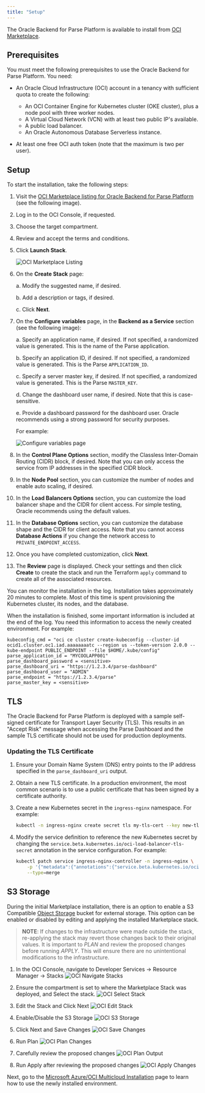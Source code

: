 ```yaml
---
title: "Setup"
---
```


The Oracle Backend for Parse Platform is available to install from [OCI Marketplace](https://cloudmarketplace.oracle.com/marketplace/en_US/listing/139274906).

## Prerequisites

You must meet the following prerequisites to use the Oracle Backend for Parse Platform. You need:

* An Oracle Cloud Infrastructure (OCI) account in a tenancy with sufficient quota to create the following:

  * An OCI Container Engine for Kubernetes cluster (OKE cluster), plus a node pool with three worker nodes.
  * A Virtual Cloud Network (VCN) with at least two public IP's available.
  * A public load balancer.
  * An Oracle Autonomous Database Serverless instance.

* At least one free OCI auth token (note that the maximum is two per user).

## Setup

To start the installation, take the following steps:

1. Visit the [OCI Marketplace listing for Oracle Backend for Parse Platform](https://cloud.oracle.com/marketplace/application/139274906) (see the following image).
2. Log in to the OCI Console, if requested.
3. Choose the target compartment.
4. Review and accept the terms and conditions.
5. Click **Launch Stack**.

   ![OCI Marketplace Listing](../mbaas-oci-mp-listing.png)

6. On the **Create Stack** page:

   a. Modify the suggested name, if desired.

   b. Add a description or tags, if desired.

   c. Click **Next**.

7. On the **Configure variables** page, in the **Backend as a Service** section (see the following image):

   a. Specify an application name, if desired. If not specified, a randomized value is generated.  This is the name of the Parse application.

   b. Specify an application ID, if desired. If not specified, a randomized value is generated.  This is the Parse `APPLICATION_ID`.

   c. Specify a server master key, if desired. If not specified, a randomized value is generated.  This is the Parse `MASTER_KEY`.

   d. Change the dashboard user name, if desired. Note that this is case-sensitive.

   e. Provide a dashboard password for the dashboard user. Oracle recommends using a strong password for security purposes.

   For example:

   ![Configure variables page](../mbaas-configure-variables.png)

8. In the **Control Plane Options** section, modify the Classless Inter-Domain Routing (CIDR) block, if desired. Note that you can only access the service from IP
   addresses in the specified CIDR block.

9. In the **Node Pool** section, you can customize the number of nodes and enable auto scaling, if desired.

10. In the **Load Balancers Options** section, you can customize the load balancer shape and the CIDR for client access. For simple testing, Oracle
    recommends using the default values.

11. In the **Database Options** section, you can customize the database shape and the CIDR for client access. Note that you cannot access
    **Database Actions** if you change the network access to `PRIVATE_ENDPOINT_ACCESS`.

12. Once you have completed customization, click **Next**.

13. The **Review** page is displayed. Check your settings and then click **Create** to create the stack and run the Terraform `apply`
    command to create all of the associated resources.

You can monitor the installation in the log. Installation takes approximately 20 minutes to complete.  Most of this time is spent provisioning
the Kubernetes cluster, its nodes, and the database.

When the installation is finished, some important information is included at the end of the log. You need this information to access
the newly created environment. For example:

```text
kubeconfig_cmd = "oci ce cluster create-kubeconfig --cluster-id ocid1.cluster.oc1.iad.aaaaaaaatc --region us --token-version 2.0.0 --kube-endpoint PUBLIC_ENDPOINT --file $HOME/.kube/config"
parse_application_id = "MYCOOLAPP001"
parse_dashboard_password = <sensitive>
parse_dashboard_uri = "https://1.2.3.4/parse-dashboard"
parse_dashboard_user = "ADMIN"
parse_endpoint = "https://1.2.3.4/parse"
parse_master_key = <sensitive>
```

## TLS

The Oracle Backend for Parse Platform is deployed with a sample self-signed certificate for Transport Layer Security (TLS). This results in an "Accept Risk" message when accessing the Parse Dashboard and the sample TLS certificate should not be used for production deployments.

### Updating the TLS Certificate

1. Ensure your Domain Name System (DNS) entry points to the IP address specified in the `parse_dashboard_uri` output.
2. Obtain a new TLS certificate. In a production environment, the most common scenario is to use a public certificate that has been signed by a certificate authority.
3. Create a new Kubernetes secret in the `ingress-nginx` namespace.  For example:

    ```bash
    kubectl -n ingress-nginx create secret tls my-tls-cert --key new-tls.key --cert new-tls.crt
    ```

4. Modify the service definition to reference the new Kubernetes secret by changing the `service.beta.kubernetes.io/oci-load-balancer-tls-secret` annotation in the service configuration. For example:

    ```bash
    kubectl patch service ingress-nginx-controller -n ingress-nginx \
        -p '{"metadata":{"annotations":{"service.beta.kubernetes.io/oci-load-balancer-tls-secret":"my-tls-cert"}}}' \
        --type=merge
    ```

## S3 Storage

During the initial Marketplace installation, there is an option to enable a S3 Compatible [Object Storage](https://www.oracle.com/uk/cloud/storage/object-storage/) bucket for external storage.  This option can be enabled or disabled by editing and applying the installed Marketplace stack.

> **NOTE**: If changes to the infrastructure were made outside the stack, re-applying the stack may revert those changes back to their original values.  It is important to *PLAN* and review the proposed changes before running *APPLY*.  This will ensure there are no unintentional modifications to the infrastructure.

1. In the OCI Console, navigate to Developer Services -> Resource Manager -> Stacks
![OCI Navigate Stacks](images/navigate_stacks.png "OCI Navigate Stacks")

2. Ensure the compartment is set to where the Marketplace Stack was deployed, and Select the stack.
![OCI Select Stack](images/select_stack.png "OCI Select Stack")

3. Edit the Stack and Click Next
![OCI Edit Stack](images/edit_stack.png "OCI Edit Stack")

4. Enable/Disable the S3 Storage
![OCI S3 Storage](images/s3_storage.png "OCI S3 Storage")

5. Click Next and Save Changes
![OCI Save Changes](images/save_changes.png "OCI Save Changes")

6. Run Plan
![OCI Plan Changes](images/plan.png "OCI Plan Changes")

7. Carefully review the proposed changes
![OCI Plan Output](images/plan_output.png "OCI Plan Output")

8. Run Apply after reviewing the proposed changes
![OCI Apply Changes](images/apply.png "OCI Apply Changes")

Next, go to the [Microsoft Azure/OCI Multicloud Installation](../azure/) page to learn how to use the newly installed environment.